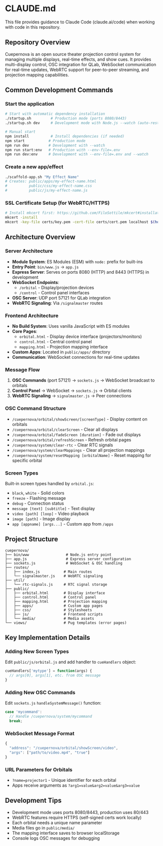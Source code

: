 # CLAUDE.md

This file provides guidance to Claude Code (claude.ai/code) when working with code in this repository.

## Repository Overview

Cuepernova is an open source theater projection control system for managing multiple displays, real-time effects, and show cues. It provides multi-display control, OSC integration for QLab, WebSocket communication for real-time updates, WebRTC support for peer-to-peer streaming, and projection mapping capabilities.

## Common Development Commands

### Start the application
```bash
# Start with automatic dependency installation
./startup.sh         # Production mode (ports 8080/8443)
./startup.sh dev     # Development mode with Node.js --watch (auto-restart)

# Manual start
npm install          # Install dependencies (if needed)
npm start           # Production mode
npm run dev         # Development with --watch
npm run start:env   # Production with --env-file=.env
npm run dev:env     # Development with --env-file=.env and --watch
```

### Create a new app/effect
```bash
./scaffold-app.sh "My Effect Name"
# Creates: public/apps/my-effect-name.html
#          public/css/my-effect-name.css
#          public/js/my-effect-name.js
```

### SSL Certificate Setup (for WebRTC/HTTPS)
```bash
# Install mkcert first: https://github.com/FiloSottile/mkcert#installation
mkcert -install
mkcert -key-file certs/key.pem -cert-file certs/cert.pem localhost $(hostname) $(hostname).local
```

## Architecture Overview

### Server Architecture
- **Module System**: ES Modules (ESM) with `node:` prefix for built-ins
- **Entry Point**: `bin/www.js` → `app.js`
- **Express Server**: Serves on ports 8080 (HTTP) and 8443 (HTTPS) in development
- **WebSocket Endpoints**:
  - `/orbital` - Display/projection devices
  - `/control` - Control panel interfaces
- **OSC Server**: UDP port 57121 for QLab integration
- **WebRTC Signaling**: Via `/signalmaster` routes

### Frontend Architecture
- **No Build System**: Uses vanilla JavaScript with ES modules
- **Core Pages**:
  - `orbital.html` - Display device interface (projectors/monitors)
  - `control.html` - Central control panel
  - `mapping.html` - Projection mapping interface
- **Custom Apps**: Located in `public/apps/` directory
- **Communication**: WebSocket connections for real-time updates

### Message Flow
1. **OSC Commands** (port 57121) → `sockets.js` → WebSocket broadcast to orbitals
2. **Control Panel** → WebSocket → `sockets.js` → Orbital clients
3. **WebRTC Signaling** → `signalmaster.js` → Peer connections

### OSC Command Structure
- `/cuepernova/orbital/showScreen/[screenType]` - Display content on orbitals
- `/cuepernova/orbital/clearScreen` - Clear all displays
- `/cuepernova/orbital/fadeScreen [duration]` - Fade out displays
- `/cuepernova/orbital/refreshScreen` - Refresh orbital pages
- `/cuepernova/system/clear-rtc` - Clear RTC signals
- `/cuepernova/system/clearMappings` - Clear all projection mappings
- `/cuepernova/system/resetMapping [orbitalName]` - Reset mapping for specific orbital

### Screen Types
Built-in screen types handled by `orbital.js`:
- `black`, `white` - Solid colors
- `freeze` - Flashing message
- `debug` - Connection status
- `message [text] [subtitle]` - Text display
- `video [path] [loop]` - Video playback
- `image [path]` - Image display
- `app [appname] [args...]` - Custom app from `/apps`

## Project Structure

```
cuepernova/
├── bin/www                 # Node.js entry point
├── app.js                  # Express server configuration
├── sockets.js              # WebSocket & OSC handling
├── routes/
│   ├── index.js           # Main routes
│   └── signalmaster.js    # WebRTC signaling
├── util/
│   └── rtc-signals.js     # RTC signal storage
├── public/
│   ├── orbital.html       # Display interface
│   ├── control.html       # Control panel
│   ├── mapping.html       # Projection mapping
│   ├── apps/              # Custom app pages
│   ├── css/               # Stylesheets
│   ├── js/                # Frontend scripts
│   └── media/             # Media assets
└── views/                 # Pug templates (error pages)
```

## Key Implementation Details

### Adding New Screen Types
Edit `public/js/orbital.js` and add handler to `cueHandlers` object:
```javascript
cueHandlers['mytype'] = function(args) {
  // args[0], args[1], etc. from OSC message
}
```

### Adding New OSC Commands
Edit `sockets.js` `handleSystemMessage()` function:
```javascript
case 'mycommand':
  // Handle /cuepernova/system/mycommand
  break;
```

### WebSocket Message Format
```javascript
{
  "address": "/cuepernova/orbital/showScreen/video",
  "args": ["path/to/video.mp4", "true"]
}
```

### URL Parameters for Orbitals
- `?name=projector1` - Unique identifier for each orbital
- Apps receive arguments as `?arg1=value&arg2=value&arg3=value`

## Development Tips

- Development mode uses ports 8080/8443, production uses 80/443
- WebRTC features require HTTPS (self-signed certs work locally)
- Each orbital needs a unique name parameter
- Media files go in `public/media/`
- The mapping interface saves to browser localStorage
- Console logs OSC messages for debugging